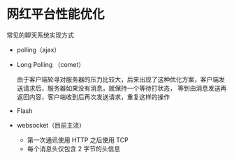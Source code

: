 # 网红平台性能优化

常见的聊天系统实现方式

- polling（ajax）
- Long Polling （comet）

    由于客户端轮寻对服务器的压力比较大，后来出现了这种优化方案，客户端发送请求后，服务器如果没有消息，就保持一个等待打状态，
    等到由消息发送再返回内容，客户端收到后再次发送请求，重复这样的操作

- Flash
- websocket（目前主流）

    - 第一次通讯使用 HTTP 之后使用 TCP 
    - 每个消息头仅包含 2 字节的头信息

